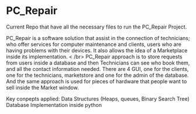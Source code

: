 # PC_Repair
Current Repo that have all the necessary files to run the PC_Repair Project. 

PC_Repair is a software solution that assist in the connection of technicians; who offer services for computer maintenance and clients, users who are having problems with their devices. It also allows the idea of a Marketplace inside its implementation. < /br>
PC_Repair approach is to store requests from users inside a database and then Technicians can see who book them, and all the contact information needed. There are 4 GUI, one for the clients, one for the technicians, marketstore and one for the admin of the database. And the same approach is used for pieces of hardware that people want to sell inside the Market window.

Key conpepts applied:
Data Structures (Heaps, queues, Binary Search Tree)
Database Implementation inside python 
